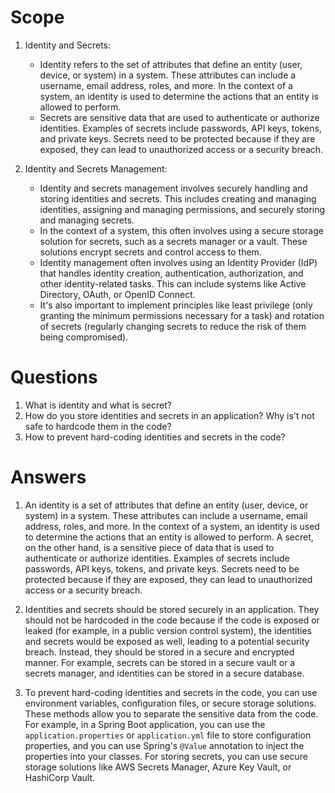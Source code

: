 # Scope
1. Identity and Secrets:
    - Identity refers to the set of attributes that define an entity (user, device, or system) in a system. These attributes can include a username, email address, roles, and more. In the context of a system, an identity is used to determine the actions that an entity is allowed to perform.
    - Secrets are sensitive data that are used to authenticate or authorize identities. Examples of secrets include passwords, API keys, tokens, and private keys. Secrets need to be protected because if they are exposed, they can lead to unauthorized access or a security breach.

2. Identity and Secrets Management:
    - Identity and secrets management involves securely handling and storing identities and secrets. This includes creating and managing identities, assigning and managing permissions, and securely storing and managing secrets.
    - In the context of a system, this often involves using a secure storage solution for secrets, such as a secrets manager or a vault. These solutions encrypt secrets and control access to them.
    - Identity management often involves using an Identity Provider (IdP) that handles identity creation, authentication, authorization, and other identity-related tasks. This can include systems like Active Directory, OAuth, or OpenID Connect.
    - It's also important to implement principles like least privilege (only granting the minimum permissions necessary for a task) and rotation of secrets (regularly changing secrets to reduce the risk of them being compromised).
# Questions
1. What is identity and what is secret?
2. How do you store identities and secrets in an application? Why is't not safe to hardcode them in the code?
3. How to prevent hard-coding identities and secrets in the code?
# Answers
1. An identity is a set of attributes that define an entity (user, device, or system) in a system. These attributes can include a username, email address, roles, and more. In the context of a system, an identity is used to determine the actions that an entity is allowed to perform. A secret, on the other hand, is a sensitive piece of data that is used to authenticate or authorize identities. Examples of secrets include passwords, API keys, tokens, and private keys. Secrets need to be protected because if they are exposed, they can lead to unauthorized access or a security breach.

2. Identities and secrets should be stored securely in an application. They should not be hardcoded in the code because if the code is exposed or leaked (for example, in a public version control system), the identities and secrets would be exposed as well, leading to a potential security breach. Instead, they should be stored in a secure and encrypted manner. For example, secrets can be stored in a secure vault or a secrets manager, and identities can be stored in a secure database.

3. To prevent hard-coding identities and secrets in the code, you can use environment variables, configuration files, or secure storage solutions. These methods allow you to separate the sensitive data from the code. For example, in a Spring Boot application, you can use the `application.properties` or `application.yml` file to store configuration properties, and you can use Spring's `@Value` annotation to inject the properties into your classes. For storing secrets, you can use secure storage solutions like AWS Secrets Manager, Azure Key Vault, or HashiCorp Vault.